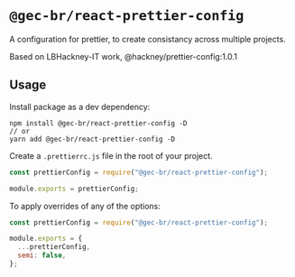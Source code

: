 # `@gec-br/react-prettier-config`

A configuration for prettier, to create consistancy across multiple projects.

Based on LBHackney-IT work, @hackney/prettier-config:1.0.1

## Usage

Install package as a dev dependency:

```
npm install @gec-br/react-prettier-config -D
// or
yarn add @gec-br/react-prettier-config -D
```

Create a `.prettierrc.js` file in the root of your project.

```js
const prettierConfig = require("@gec-br/react-prettier-config");

module.exports = prettierConfig;
```

To apply overrides of any of the options:

```js
const prettierConfig = require("@gec-br/react-prettier-config");

module.exports = {
  ...prettierConfig,
  semi: false,
};
```
